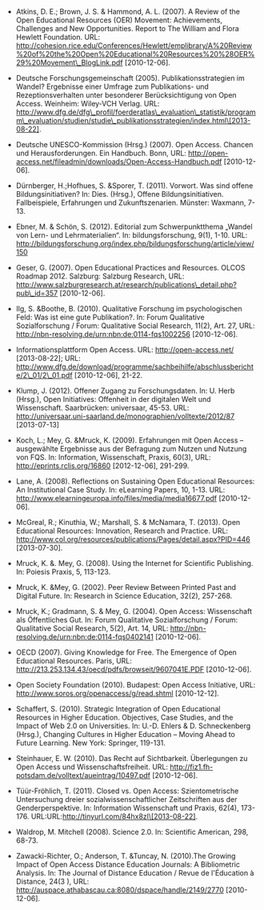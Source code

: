<!-- filename: 99_Literatur.md -->
<!-- title: Literatur -->

- Atkins, D. E.; Brown, J. S. &amp; Hammond, A. L. (2007). A Review of the Open Educational Resources (OER) Movement: Achievements, Challenges and New Opportunities. Report to The William and Flora Hewlett Foundation. URL: http://cohesion.rice.edu/Conferences/Hewlett/emplibrary/A%20Review%20of%20the%20Open%20Educational%20Resources%20%28OER%29%20Movement\_BlogLink.pdf \[2010-12-06].

- Deutsche Forschungsgemeinschaft (2005). Publikationsstrategien im Wandel? Ergebnisse einer Umfrage zum Publikations- und Rezeptionsverhalten unter besonderer Berücksichtigung von Open Access. Weinheim: Wiley-VCH Verlag. URL: http://www.dfg.de/dfg\_profil/foerderatlas\_evaluation\_statistik/programm\_evaluation/studien/studie\_publikationsstrategien/index.html\[2013-08-22].

- Deutsche UNESCO-Kommission (Hrsg.) (2007). Open Access. Chancen und Herausforderungen. Ein Handbuch. Bonn, URL: http://open-access.net/fileadmin/downloads/Open-Access-Handbuch.pdf \[2010-12-06].

- Dürnberger, H.;Hofhues, S. &amp;Sporer, T. (2011). Vorwort. Was sind offene Bildungsinitiativen? In: Dies. (Hrsg.), Offene Bildungsinitiativen. Fallbeispiele, Erfahrungen und Zukunftszenarien. Münster: Waxmann, 7-13.

- Ebner, M. &amp; Schön, S. (2012). Editorial zum Schwerpunktthema „Wandel von Lern- und Lehrmaterialien“. In: bildungsforschung, 9(1), 1-10. URL: http://bildungsforschung.org/index.php/bildungsforschung/article/view/150

- Geser, G. (2007). Open Educational Practices and Resources. OLCOS Roadmap 2012. Salzburg: Salzburg Research, URL: http://www.salzburgresearch.at/research/publications\_detail.php?pub\_id=357 \[2010-12-06].

- Ilg, S. &amp;Boothe, B. (2010). Qualitative Forschung im psychologischen Feld: Was ist eine gute Publikation?. In: Forum Qualitative Sozialforschung / Forum: Qualitative Social Research, 11(2), Art. 27, URL: http://nbn-resolving.de/urn:nbn:de:0114-fqs1002256 \[2010-12-06].

- Informationsplattform Open Access. URL: http://open-access.net/ \[2013-08-22]; URL: http://www.dfg.de/download/programme/sachbeihilfe/abschlussberichte/2\_01/2\_01.pdf \[2010-12-06], 21-22.

- Klump, J. (2012). Offener Zugang zu Forschungsdaten. In: U. Herb (Hrsg.), Open Initiatives: Offenheit in der digitalen Welt und Wissenschaft. Saarbrücken: universaar, 45-53. URL: http://universaar.uni-saarland.de/monographien/volltexte/2012/87 \[2013-07-13]

- Koch, L.; Mey, G. &amp;Mruck, K. (2009). Erfahrungen mit Open Access – ausgewählte Ergebnisse aus der Befragung zum Nutzen und Nutzung von FQS. In: Information, Wissenschaft, Praxis, 60(3), URL: http://eprints.rclis.org/16860 \[2012-12-06], 291-299.

- Lane, A. (2008). Reflections on Sustaining Open Educational Resources: An Institutional Case Study. In: eLearning Papers, 10, 1-13. URL: http://www.elearningeuropa.info/files/media/media16677.pdf \[2010-12-06].

- McGreal, R.; Kinuthia, W.; Marshall, S. &amp; McNamara, T. (2013). Open Educational Resources: Innovation, Research and Practice. URL: http://www.col.org/resources/publications/Pages/detail.aspx?PID=446 \[2013-07-30].

- Mruck, K. &amp;. Mey, G. (2008). Using the Internet for Scientific Publishing. In: Poiesis Praxis, 5, 113-123.

- Mruck, K. &amp;Mey, G. (2002). Peer Review Between Printed Past and Digital Future. In: Research in Science Education, 32(2), 257-268.

- Mruck, K.; Gradmann, S. &amp; Mey, G. (2004). Open Access: Wissenschaft als Öffentliches Gut. In: Forum Qualitative Sozialforschung / Forum: Qualitative Social Research, 5(2), Art. 14, URL: http://nbn-resolving.de/urn:nbn:de:0114-fqs0402141 \[2010-12-06].

- OECD (2007). Giving Knowledge for Free. The Emergence of Open Educational Resources. Paris, URL: http://213.253.134.43/oecd/pdfs/browseit/9607041E.PDF \[2010-12-06].

- Open Society Foundation (2010). Budapest: Open Access Initiative, URL: http://www.soros.org/openaccess/g/read.shtml \[2010-12-12].

- Schaffert, S. (2010). Strategic Integration of Open Educational Resources in Higher Education. Objectives, Case Studies, and the Impact of Web 2.0 on Universities. In: U.-D. Ehlers &amp; D. Schneckenberg (Hrsg.), Changing Cultures in Higher Education – Moving Ahead to Future Learning. New York: Springer, 119-131.

- Steinhauer, E. W. (2010). Das Recht auf Sichtbarkeit. Überlegungen zu Open Access und Wissenschaftsfreiheit. URL: http://fiz1.fh-potsdam.de/volltext/aueintrag/10497.pdf \[2010-12-06].

- Tüür-Fröhlich, T. (2011). Closed vs. Open Access: Szientometrische Untersuchung dreier sozialwissenschaftlicher Zeitschriften aus der Genderperspektive. In: Information Wissenschaft und Praxis, 62(4), 173-176. URL:URL:http://tinyurl.com/84hx8zl\[2013-08-22].

- Waldrop, M. Mitchell (2008). Science 2.0. In: Scientific American, 298, 68-73.

- Zawacki-Richter, O.; Anderson, T. &amp;Tuncay, N. (2010).The Growing Impact of Open Access Distance Education Journals: A Bibliometric Analysis. In: The Journal of Distance Education / Revue de l'Éducation à Distance, 24(3 ), URL: http://auspace.athabascau.ca:8080/dspace/handle/2149/2770 \[2010-12-06].

